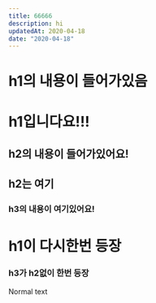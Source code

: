 ```yaml
---
title: 66666
description: hi
updatedAt: 2020-04-18
date: "2020-04-18"
---
```


# h1의 내용이 들어가있음

# h1입니다요!!!

## h2의 내용이 들어가있어요!

## h2는 여기

### h3의 내용이 여기있어요!

# h1이 다시한번 등장

### h3가 h2없이 한번 등장

Normal text

